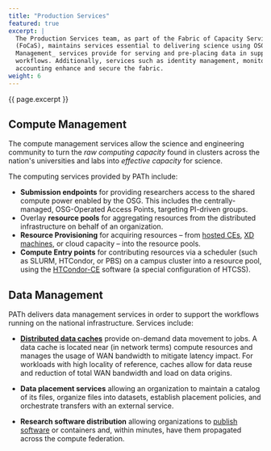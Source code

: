 ```yaml
---
title: "Production Services"
featured: true
excerpt: |
  The Production Services team, as part of the Fabric of Capacity Services
  (FoCaS), maintains services essential to delivering science using OSG Consortium resources.  The _Compute Management_ services allow for sharing of computing resources, provisioning pools of computing resources, job execution management. _Data
  Management_ services provide for serving and pre-placing data in support of
  workflows. Additionally, services such as identity management, monitoring, and
  accounting enhance and secure the fabric.
weight: 6
---
```


{{ page.excerpt }}

## Compute Management

The compute management services allow the science and engineering community to
turn the _raw computing capacity_ found in clusters across the nation's
universities and labs into _effective capacity_ for science.

The computing services provided by PATh include:

* **Submission endpoints** for providing researchers access to the shared
  compute power enabled by the OSG.  This includes the centrally-managed, 
  OSG-Operated Access Points, targeting PI-driven groups.
* Overlay **resource pools** for aggregating resources from the distributed
  infrastructure on behalf of an organization.  
* **Resource Provisioning** for acquiring resources – from
  [hosted CEs](https://opensciencegrid.org/docs/compute-element/hosted-ce/),
  [XD machines](https://www.xsede.org/), or cloud capacity – into the resource
  pools.
* **Compute Entry points** for contributing resources via a scheduler (such as
  SLURM, HTCondor, or PBS) on a campus cluster into a resource pool, using the
  [HTCondor-CE](http://htcondor-ce.org/) software (a special configuration of
  HTCSS).

## Data Management

PATh delivers data management services in order to support the workflows running
on the national infrastructure.  Services include:

* [**Distributed data caches**](https://opensciencegrid.org/docs/data/stashcache/overview/) provide on-demand data movement to jobs.  A data cache is located
  near (in network terms) compute resources and manages the usage of WAN
  bandwidth to mitigate latency impact. For workloads with high locality of
  reference, caches allow for data reuse and reduction of total WAN bandwidth
  and load on data origins.

* **Data placement services** allowing an organization to maintain a catalog of
  its files, organize files into datasets, establish placement policies, and
  orchestrate transfers with an external service.

* **Research software distribution** allowing organizations to
  [publish software](https://opensciencegrid.org/docs/data/external-oasis-repos/)
  or containers and, within minutes, have them propagated across the compute
  federation.
